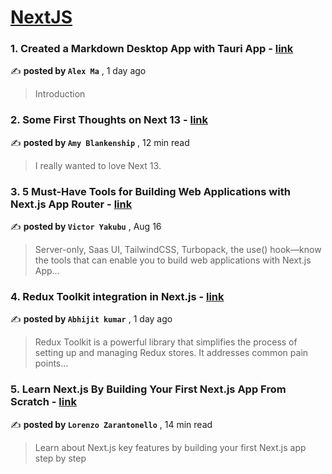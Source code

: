 
<h1><a href=https://medium.com/tag/nextjs/recommended target="_blank" rel="noopener noreferrer">NextJS</a></h1>
<h3>1. Created a Markdown Desktop App with Tauri App - <a href=https://medium.com/@maqi1520/created-a-markdown-desktop-app-with-tauri-app-edf9ed5a384?source=tag_recommended_feed---------0-84----------nextjs----------df549cb0_636b_4008_8d76_7025159f8ccc------- target="_blank" rel="noopener noreferrer">link</a></h3>

✍️ **posted by `Alex Ma`** <date> , 1 day ago</date>

<blockquote>Introduction</blockquote>

<h3>2. Some First Thoughts on Next 13 - <a href=https://medium.com/better-programming/some-first-thoughts-on-next-13-922a6a6c5200?source=tag_recommended_feed---------1-107----------nextjs----------df549cb0_636b_4008_8d76_7025159f8ccc------- target="_blank" rel="noopener noreferrer">link</a></h3>

✍️ **posted by `Amy Blankenship`** <date> , 12 min read</date>

<blockquote>I really wanted to love Next 13.</blockquote>

<h3>3. 5 Must-Have Tools for Building Web Applications with Next.js App Router - <a href=https://medium.com/javascript-in-plain-english/5-must-have-tools-for-building-web-applications-with-next-js-app-router-e24002aa4dcf?source=tag_recommended_feed---------2-85----------nextjs----------df549cb0_636b_4008_8d76_7025159f8ccc------- target="_blank" rel="noopener noreferrer">link</a></h3>

✍️ **posted by `Victor Yakubu`** <date> , Aug 16</date>

<blockquote>Server-only, Saas UI, TailwindCSS, Turbopack, the use() hook—know the tools that can enable you to build web applications with Next.js App…</blockquote>

<h3>4. Redux Toolkit integration in Next.js - <a href=https://medium.com/@cleverzone/redux-toolkit-integration-in-next-js-59a8d01487b9?source=tag_recommended_feed---------3-84----------nextjs----------df549cb0_636b_4008_8d76_7025159f8ccc------- target="_blank" rel="noopener noreferrer">link</a></h3>

✍️ **posted by `Abhijit kumar`** <date> , 1 day ago</date>

<blockquote>Redux Toolkit is a powerful library that simplifies the process of setting up and managing Redux stores. It addresses common pain points…</blockquote>

<h3>5. Learn Next.js By Building Your First Next.js App From Scratch - <a href=https://medium.com/gitconnected/learn-next-js-by-building-your-first-next-js-app-from-scratch-8ec7cc93a9cb?source=tag_recommended_feed---------4-107----------nextjs----------df549cb0_636b_4008_8d76_7025159f8ccc------- target="_blank" rel="noopener noreferrer">link</a></h3>

✍️ **posted by `Lorenzo Zarantonello`** <date> , 14 min read</date>

<blockquote>Learn about Next.js key features by building your first Next.js app step by step</blockquote>

